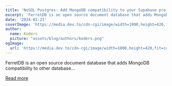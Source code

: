 ```yaml
---
title: 'NoSQL Postgres: Add MongoDB compatibility to your Supabase projects with FerretDB'
excerpt: 'FerretDB is an open source document database that adds MongoDB compatibility to other database...'
date: '2024-02-23'
coverImage: 'https://media.dev.to/cdn-cgi/image/width=1000,height=420,fit=cover,gravity=auto,format=auto/https%3A%2F%2Fdev-to-uploads.s3.amazonaws.com%2Fuploads%2Farticles%2F2say89adjwecequscidz.png'
author:
  name: Koders
  picture: "assets/blog/authors/koders.png"
ogImage:
  url: 'https://media.dev.to/cdn-cgi/image/width=1000,height=420,fit=cover,gravity=auto,format=auto/https%3A%2F%2Fdev-to-uploads.s3.amazonaws.com%2Fuploads%2Farticles%2F2say89adjwecequscidz.png'
---
```


FerretDB is an open source document database that adds MongoDB compatibility to other database...

[Read more](https://dev.to/supabase/nosql-postgres-add-mongodb-compatibility-to-your-supabase-projects-with-ferretdb-3bfm)
